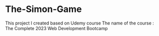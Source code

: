 # The-Simon-Game
This project I created based on Udemy course
The name of the course : The Complete 2023 Web Development Bootcamp
